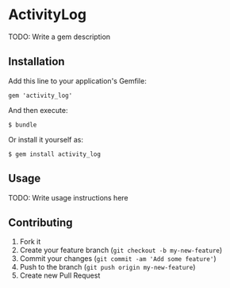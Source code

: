 # ActivityLog

TODO: Write a gem description

## Installation

Add this line to your application's Gemfile:

    gem 'activity_log'

And then execute:

    $ bundle

Or install it yourself as:

    $ gem install activity_log

## Usage

TODO: Write usage instructions here

## Contributing

1. Fork it
2. Create your feature branch (`git checkout -b my-new-feature`)
3. Commit your changes (`git commit -am 'Add some feature'`)
4. Push to the branch (`git push origin my-new-feature`)
5. Create new Pull Request
